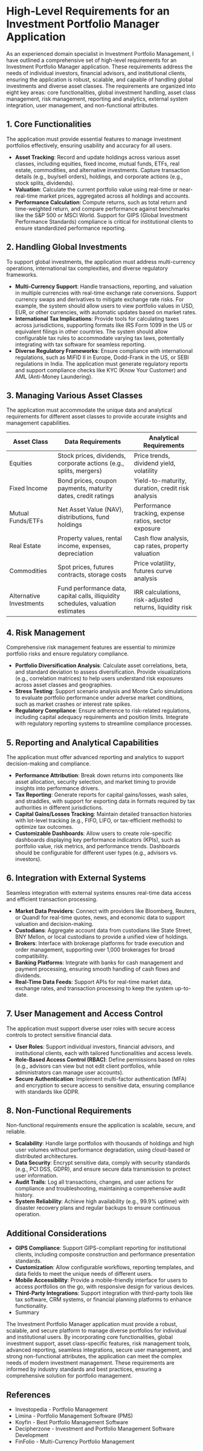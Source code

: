 # High-Level Requirements for an Investment Portfolio Manager Application

As an experienced domain specialist in Investment Portfolio Management, I have outlined a comprehensive set of high-level requirements for an Investment Portfolio Manager application. These requirements address the needs of individual investors, financial advisors, and institutional clients, ensuring the application is robust, scalable, and capable of handling global investments and diverse asset classes. The requirements are organized into eight key areas: core functionalities, global investment handling, asset class management, risk management, reporting and analytics, external system integration, user management, and non-functional attributes.

## 1. Core Functionalities

The application must provide essential features to manage investment portfolios effectively, ensuring usability and accuracy for all users.

- **Asset Tracking**: Record and update holdings across various asset classes, including equities, fixed income, mutual funds, ETFs, real estate, commodities, and alternative investments. Capture transaction details (e.g., buy/sell orders), holdings, and corporate actions (e.g., stock splits, dividends).
- **Valuation**: Calculate the current portfolio value using real-time or near-real-time market prices, aggregated across all holdings and accounts.
- **Performance Calculation**: Compute returns, such as total return and time-weighted return, and compare performance against benchmarks like the S&P 500 or MSCI World. Support for GIPS (Global Investment Performance Standards) compliance is critical for institutional clients to ensure standardized performance reporting.

## 2. Handling Global Investments

To support global investments, the application must address multi-currency operations, international tax complexities, and diverse regulatory frameworks.

- **Multi-Currency Support**: Handle transactions, reporting, and valuation in multiple currencies with real-time exchange rate conversions. Support currency swaps and derivatives to mitigate exchange rate risks. For example, the system should allow users to view portfolio values in USD, EUR, or other currencies, with automatic updates based on market rates.
- **International Tax Implications**: Provide tools for calculating taxes across jurisdictions, supporting formats like IRS Form 1099 in the US or equivalent filings in other countries. The system should allow configurable tax rules to accommodate varying tax laws, potentially integrating with tax software for seamless reporting.
- **Diverse Regulatory Frameworks**: Ensure compliance with international regulations, such as MiFID II in Europe, Dodd-Frank in the US, or SEBI regulations in India. The application must generate regulatory reports and support compliance checks like KYC (Know Your Customer) and AML (Anti-Money Laundering).

## 3. Managing Various Asset Classes

The application must accommodate the unique data and analytical requirements for different asset classes to provide accurate insights and management capabilities.

| **Asset Class** | **Data Requirements** | **Analytical Requirements** |
| --- | --- | --- |
| Equities | Stock prices, dividends, corporate actions (e.g., splits, mergers) | Price trends, dividend yield, volatility |
| Fixed Income | Bond prices, coupon payments, maturity dates, credit ratings | Yield-to-maturity, duration, credit risk analysis |
| Mutual Funds/ETFs | Net Asset Value (NAV), distributions, fund holdings | Performance tracking, expense ratios, sector exposure |
| Real Estate | Property values, rental income, expenses, depreciation | Cash flow analysis, cap rates, property valuation |
| Commodities | Spot prices, futures contracts, storage costs | Price volatility, futures curve analysis |
| Alternative Investments | Fund performance data, capital calls, illiquidity schedules, valuation estimates | IRR calculations, risk-adjusted returns, liquidity risk |

## 4. Risk Management

Comprehensive risk management features are essential to minimize portfolio risks and ensure regulatory compliance.

- **Portfolio Diversification Analysis**: Calculate asset correlations, beta, and standard deviation to assess diversification. Provide visualizations (e.g., correlation matrices) to help users understand risk exposures across asset classes and geographies.
- **Stress Testing**: Support scenario analysis and Monte Carlo simulations to evaluate portfolio performance under adverse market conditions, such as market crashes or interest rate spikes.
- **Regulatory Compliance**: Ensure adherence to risk-related regulations, including capital adequacy requirements and position limits. Integrate with regulatory reporting systems to streamline compliance processes.

## 5. Reporting and Analytical Capabilities

The application must offer advanced reporting and analytics to support decision-making and compliance.

- **Performance Attribution**: Break down returns into components like asset allocation, security selection, and market timing to provide insights into performance drivers.
- **Tax Reporting**: Generate reports for capital gains/losses, wash sales, and straddles, with support for exporting data in formats required by tax authorities in different jurisdictions.
- **Capital Gains/Losses Tracking**: Maintain detailed transaction histories with lot-level tracking (e.g., FIFO, LIFO, or tax-efficient methods) to optimize tax outcomes.
- **Customizable Dashboards**: Allow users to create role-specific dashboards displaying key performance indicators (KPIs), such as portfolio value, risk metrics, and performance trends. Dashboards should be configurable for different user types (e.g., advisors vs. investors).

## 6. Integration with External Systems

Seamless integration with external systems ensures real-time data access and efficient transaction processing.

- **Market Data Providers**: Connect with providers like Bloomberg, Reuters, or Quandl for real-time quotes, news, and economic data to support valuation and decision-making.
- **Custodians**: Aggregate account data from custodians like State Street, BNY Mellon, or local custodians to provide a unified view of holdings.
- **Brokers**: Interface with brokerage platforms for trade execution and order management, supporting over 1,000 brokerages for broad compatibility.
- **Banking Platforms**: Integrate with banks for cash management and payment processing, ensuring smooth handling of cash flows and dividends.
- **Real-Time Data Feeds**: Support APIs for real-time market data, exchange rates, and transaction processing to keep the system up-to-date.

## 7. User Management and Access Control

The application must support diverse user roles with secure access controls to protect sensitive financial data.

- **User Roles**: Support individual investors, financial advisors, and institutional clients, each with tailored functionalities and access levels.
- **Role-Based Access Control (RBAC)**: Define permissions based on roles (e.g., advisors can view but not edit client portfolios, while administrators can manage user accounts).
- **Secure Authentication**: Implement multi-factor authentication (MFA) and encryption to secure access to sensitive data, ensuring compliance with standards like GDPR.

## 8. Non-Functional Requirements

Non-functional requirements ensure the application is scalable, secure, and reliable.

- **Scalability**: Handle large portfolios with thousands of holdings and high user volumes without performance degradation, using cloud-based or distributed architectures.
- **Data Security**: Encrypt sensitive data, comply with security standards (e.g., PCI DSS, GDPR), and ensure secure data transmission to protect user information.
- **Audit Trails**: Log all transactions, changes, and user actions for compliance and troubleshooting, maintaining a comprehensive audit history.
- **System Reliability**: Achieve high availability (e.g., 99.9% uptime) with disaster recovery plans and regular backups to ensure continuous operation.

## Additional Considerations

- **GIPS Compliance**: Support GIPS-compliant reporting for institutional clients, including composite construction and performance presentation standards.
- **Customization**: Allow configurable workflows, reporting templates, and data fields to meet the unique needs of different users.
- **Mobile Accessibility**: Provide a mobile-friendly interface for users to access portfolios on the go, with responsive design for various devices.
- **Third-Party Integrations**: Support integration with third-party tools like tax software, CRM systems, or financial planning platforms to enhance functionality.
- Summary

The Investment Portfolio Manager application must provide a robust, scalable, and secure platform to manage diverse portfolios for individual and institutional users. By incorporating core functionalities, global investment support, asset class-specific features, risk management tools, advanced reporting, seamless integrations, secure user management, and strong non-functional attributes, the application can meet the complex needs of modern investment management. These requirements are informed by industry standards and best practices, ensuring a comprehensive solution for portfolio management.

## References

- Investopedia - Portfolio Management
- Limina - Portfolio Management Software (PMS)
- Koyfin - Best Portfolio Management Software
- Decipherzone - Investment and Portfolio Management Software Development
- FinFolio - Multi-Currency Portfolio Management
